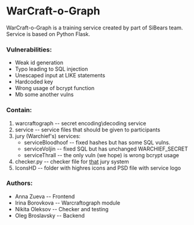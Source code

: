 # WarCraft-o-Graph

WarCraft-o-Graph is a training service created by part of SiBears team. Service is based on Python Flask.

### Vulnerabilities:
  - Weak id generation
  - Typo leading to SQL injection
  - Unescaped input at LIKE statements
  - Hardcoded key
  - Wrong usage of bcrypt function
  - Mb some another vulns

### Contain:
  1. warcraftograph -- secret encoding\decoding service
  2. service -- service files that should be given to participants
  3. jury (Warchief's) services:
     * serviceBloodhoof -- fixed hashes but has some SQL vulns.
     * serviceVoljin -- fixed SQL but has unchanged WARCHIEF_SECRET
     * serviceThrall -- the only vuln (we hope) is wrong bcrypt usage
  4. checker.py -- checker file for [that](http://ctf.hcesperer.org/gameserver/) jury system
  5. IconsHD -- folder with highres icons and PSD file with service logo

### Authors:
  * Anna Zueva -- Frontend
  * Irina Borovkova -- Warcraftograph module
  * Nikita Oleksov -- Checker and testing
  * Oleg Broslavsky -- Backend
